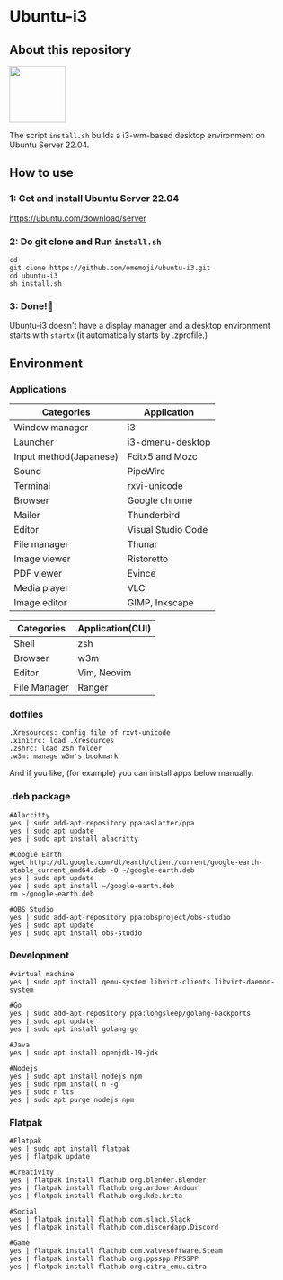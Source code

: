 # Ubuntu-i3

## About this repository

<img src="https://assets.ubuntu.com/v1/29985a98-ubuntu-logo32.png" width="100px">

The script `install.sh` builds a i3-wm-based desktop environment on Ubuntu Server 22.04.

## How to use

### 1: Get and install Ubuntu Server 22.04

https://ubuntu.com/download/server

### 2: Do git clone and Run `install.sh`

```
cd
git clone https://github.com/omemoji/ubuntu-i3.git
cd ubuntu-i3
sh install.sh
```
### 3: Done!🎉
Ubuntu-i3 doesn't have a display manager and a desktop environment starts with `startx` (it automatically starts by .zprofile.)


## Environment

### Applications
| Categories             | Application        |
| ---------------------- | ------------------ |
| Window manager         | i3                 |
| Launcher               | i3-dmenu-desktop   |
| Input method(Japanese) | Fcitx5 and Mozc    |
| Sound                  | PipeWire           |
| Terminal               | rxvi-unicode       |
| Browser                | Google chrome      |
| Mailer                 | Thunderbird        |
| Editor                 | Visual Studio Code |
| File manager           | Thunar             |
| Image viewer           | Ristoretto         |
| PDF viewer             | Evince             |
| Media player           | VLC                |
| Image editor           | GIMP, Inkscape     |

| Categories   | Application(CUI) |
| ------------ | ---------------- |
| Shell        | zsh              |
| Browser      | w3m              |
| Editor       | Vim, Neovim      |
| File Manager | Ranger           |

### dotfiles
```
.Xresources: config file of rxvt-unicode
.xinitrc: load .Xresources
.zshrc: load zsh folder
.w3m: manage w3m's bookmark
```

And if you like, (for example) you can install apps below manually.

### .deb package

```
#Alacritty
yes | sudo add-apt-repository ppa:aslatter/ppa
yes | sudo apt update
yes | sudo apt install alacritty

#Coogle Earth
wget http://dl.google.com/dl/earth/client/current/google-earth-stable_current_amd64.deb -O ~/google-earth.deb
yes | sudo apt update
yes | sudo apt install ~/google-earth.deb
rm ~/google-earth.deb

#OBS Studio
yes | sudo add-apt-repository ppa:obsproject/obs-studio
yes | sudo apt update
yes | sudo apt install obs-studio
```

### Development

```
#virtual machine
yes | sudo apt install qemu-system libvirt-clients libvirt-daemon-system

#Go
yes | sudo add-apt-repository ppa:longsleep/golang-backports
yes | sudo apt update
yes | sudo apt install golang-go

#Java
yes | sudo apt install openjdk-19-jdk

#Nodejs
yes | sudo apt install nodejs npm
yes | sudo npm install n -g
yes | sudo n lts
yes | sudo apt purge nodejs npm
```

### Flatpak

```
#Flatpak
yes | sudo apt install flatpak
yes | flatpak update

#Creativity
yes | flatpak install flathub org.blender.Blender
yes | flatpak install flathub org.ardour.Ardour
yes | flatpak install flathub org.kde.krita

#Social
yes | flatpak install flathub com.slack.Slack
yes | flatpak install flathub com.discordapp.Discord

#Game
yes | flatpak install flathub com.valvesoftware.Steam
yes | flatpak install flathub org.ppsspp.PPSSPP
yes | flatpak install flathub org.citra_emu.citra
```
